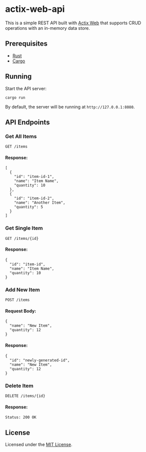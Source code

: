 # actix-web-api
This is a simple REST API built with [Actix Web](https://actix.rs/) that supports CRUD operations with an in-memory data store.

## Prerequisites
- [Rust](https://www.rust-lang.org/) 
- [Cargo](https://doc.rust-lang.org/cargo/) 

## Running
Start the API server:
   ```
   cargo run
   ```

By default, the server will be running at `http://127.0.0.1:8080`.

## API Endpoints

### Get All Items
```
GET /items
```

#### Response:

```
[
  {
    "id": "item-id-1",
    "name": "Item Name",
    "quantity": 10
  },
  {
    "id": "item-id-2",
    "name": "Another Item",
    "quantity": 5
  }
]
```

### Get Single Item

```
GET /items/{id}
```

#### Response:

```
{
  "id": "item-id",
  "name": "Item Name",
  "quantity": 10
}
```

### Add New Item

```
POST /items
```

#### Request Body:

```
{
  "name": "New Item",
  "quantity": 12
}
```

#### Response:

```
{
  "id": "newly-generated-id",
  "name": "New Item",
  "quantity": 12
}
```

### Delete Item

```
DELETE /items/{id}
```

#### Response:

```
Status: 200 OK
```


## License

Licensed under the [MIT License](https://opensource.org/license/MIT).


